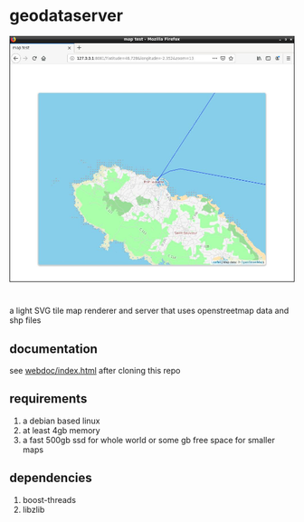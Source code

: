 # geodataserver
![sample](/webdoc/map13.jpg)
#
a light SVG tile map renderer and server that uses openstreetmap data and shp files
## documentation
see [webdoc/index.html](https://htmlpreview.github.io/?https://github.com/abeylot/geodataserver/blob/master/webdoc/index.html) after cloning this repo
## requirements
1. a debian based linux
2. at least 4gb memory
2. a fast 500gb ssd for whole world or some gb free space for smaller maps
## dependencies
1. boost-threads
2. libzlib
##
